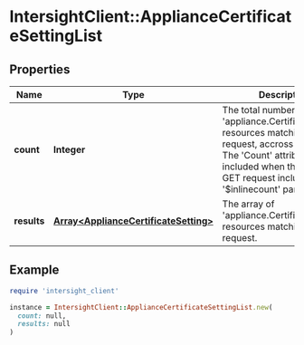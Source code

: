 # IntersightClient::ApplianceCertificateSettingList

## Properties

| Name | Type | Description | Notes |
| ---- | ---- | ----------- | ----- |
| **count** | **Integer** | The total number of &#39;appliance.CertificateSetting&#39; resources matching the request, accross all pages. The &#39;Count&#39; attribute is included when the HTTP GET request includes the &#39;$inlinecount&#39; parameter. | [optional] |
| **results** | [**Array&lt;ApplianceCertificateSetting&gt;**](ApplianceCertificateSetting.md) | The array of &#39;appliance.CertificateSetting&#39; resources matching the request. | [optional] |

## Example

```ruby
require 'intersight_client'

instance = IntersightClient::ApplianceCertificateSettingList.new(
  count: null,
  results: null
)
```

